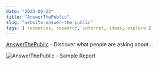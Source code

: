 ```yaml
---
date: "2023-09-23"
title: "AnswerThePublic"
slug: "website-answer-the-public"
tags: [ resources, research, internet, ideas, explore ]
---
```




[AnswerThePublic][1] - Discover what people are asking about…

![AnswerThePublic - Sample Report][2]



  [1]: https://answerthepublic.com
  [2]: https://answerthepublic.com/assets/home/shorts-wheel-e1536f21267cb84316e79bf712be1f584e902aad09158506f01ec9661671dcdd.jpg
